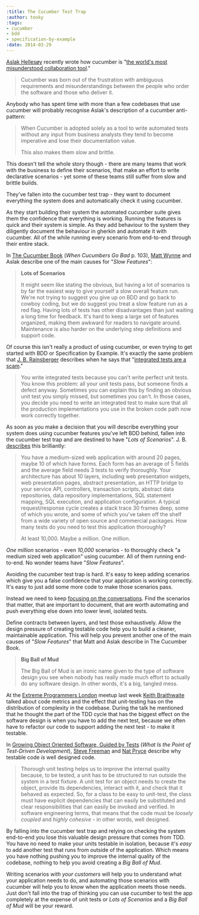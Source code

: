 ```yaml
---
:title: The Cucumber Test Trap
:author: tooky
:tags:
- cucumber
- bdd
- specification-by-example
:date: 2014-03-29
---
```

[Aslak Hellesøy][aslak01] recently wrote how cucumber is "[the world's most
misunderstood collaboration tool][aslak02]."

  > Cucumber was born out of the frustration with ambiguous requirements and
  > misunderstandings between the people who order the software and those who
  > deliver it.

Anybody who has spent time with more than a few codebases that use cucumber will
probably recognise Aslak's description of a cucumber anti-pattern:

  > When Cucumber is adopted solely as a tool to write automated tests without
  > any input from business analysts they tend to become imperative and lose
  > their documentation value.
  >
  > This also makes them slow and brittle.

This doesn't tell the whole story though - there are many teams that work with
the business to define their scenarios, that make an effort to write declarative
scenarios - yet some of these teams still suffer from slow and brittle builds.

They've fallen into the cucumber test trap - they want to document everything
the system does and automatically check it using cucumber.

As they start building their system the automated cucumber suite gives them
the confidence that everything is working. Running the features is quick and
their system is simple. As they add behaviour to the system they diligently
document the behaviour in gherkin and automate it with cucumber. All of the
while running every scenario from end-to-end through their entire stack.

In [The Cucumber Book][mattw01] (*When Cucumbers Go Bad* p. 103), [Matt
Wynne][mattw02] and Aslak describe one of the main causes for "*Slow Features*":

  > **Lots of Scenarios**
  > 
  > It might seem like stating the obvious, but having a lot of scenarios is by
  > far the easiest way to give yourself a slow overall feature run. We're not
  > trying to suggest you give up on BDD and go back to cowboy coding, but we do
  > suggest you treat a slow feature run as a red flag. Having lots of tests has
  > other disadvantages than just waiting a long time for feedback. It's hard
  > to keep a large set of features organized, making them awkward for readers
  > to navigate around. Maintenance is also harder on the underlying step
  > definitions and support code.

Of course this isn't really a product of using cucumber, or even trying to get
started with BDD or Specification by Example. It's exactly the same problem that
[J. B. Rainsberger][jbrains01] describes when he says that "[integrated tests
are a scam][jbrains03]."

  > You write integrated tests because you can't write perfect unit tests. You
  > know this problem: all your unit tests pass, but someone finds a defect
  > anyway.  Sometimes you can explain this by finding an obvious unit test you
  > simply missed, but sometimes you can't. In those cases, you decide you need
  > to write an integrated test to make sure that all the production
  > implementations you use in the broken code path now work correctly together.

As soon as you make a decision that you will describe everything your system
does using cucumber features you've left BDD behind, fallen into the cucumber
test trap and are destined to have "*Lots of Scenarios*". J. B.
[describes][jbrains03] this brilliantly:

  > You have a medium-sized web application with around 20 pages, maybe 10 of
  > which have forms. Each form has an average of 5 fields and the average field
  > needs 3 tests to verify thoroughly. Your architecture has about 10 layers,
  > including web presentation widgets, web presentation pages, abstract
  > presentation, an HTTP bridge to your service API, controllers, transaction
  > scripts, abstract data repositories, data repository implementations, SQL
  > statement mapping, SQL execution, and application configuration. A typical
  > request/response cycle creates a stack trace 30 frames deep, some of which
  > you wrote, and some of which you've taken off the shelf from a wide variety
  > of open source and commercial packages. How many tests do you need to test
  > this application thoroughly?
  >
  > At least 10,000. Maybe a million. One million.

_One million_ scenarios - even _10,000_ scenarios - to thoroughly check "a
medium sized web application" using cucumber. All of them running end-to-end. No
wonder teams have "*Slow Features*".

Avoiding the cucumber test trap is hard. It's easy to keep adding scenarios
which give you a false confidence that your application is working correctly.
It's easy to just add some more code to make those scenarios pass.

Instead we need to keep [focusing on the conversations][lizk01]. Find the
scenarios that matter, that are important to document, that are worth automating
and push everything else down into lower level, isolated tests.

Define contracts between layers, and test those exhaustively. Allow the design
pressure of creating testable code help you to build a cleaner, maintainable
application. This will help you prevent another one of the main causes of "*Slow
Features*" that Matt and Aslak describe in The Cucumber Book.

  > **Big Ball of Mud**
  >
  > The Big Ball of Mud is an ironic name given to the type of software design
  > you see when nobody has really made much effort to actually do any software
  > design. In other words, it's a big, tangled mess.

At the [Extreme Programmers London][xprolo] meetup last week [Keith
Braithwaite][keithb01] talked about code metrics and the effect that
unit-testing has on the distribution of complexity in the codebase. During the
talk he mentioned that he thought the part of the TDD cycle that has the biggest
effect on the software design is when you have to add the next test, because we
often have to refactor our code to support adding the next test - to make it
testable.

In [Growing Object Oriented Software, Guided by Tests][goos] (*What Is the Point
of Test-Driven Development*), [Steve Freeman][stevef01] and [Nat Pryce][natp01]
describe why testable code *is* well designed code.

  > Thorough unit testing helps us to improve the internal quality because, to
  > be tested, a unit has to be structured to run outside the system in a test
  > fixture. A unit test for an object needs to create the object, provide its
  > dependencies, interact with it, and check that it behaved as expected. So,
  > for a class to be easy to unit-test, the class must have explicit
  > dependencies that can easily be substituted and clear responsibilities that
  > can easily be invoked and verified. In software engineering terms, that
  > means that the code must be *loosely coupled* and *highly cohesive* - in
  > other words, well designed.

By falling into the cucumber test trap and relying on checking the system
end-to-end you lose this valuable design pressure that comes from TDD. You have
no need to make your units testable in isolation, because it's *easy* to add
another test that runs from outside of the application. Which means you have
nothing pushing you to improve the internal quality of the codebase, nothing to
help you avoid creating a *Big Ball of Mud*.

Writing scenarios *with your customers* will help you to understand what your
application needs to do, and automating those scenarios with cucumber will help
you to know when the application meets those needs. Just don't fall into the
trap of thinking you can use cucumber to test the app completely at the expense
of unit tests or *Lots of Scenarios* and a *Big Ball of Mud* will be your
reward.

[aslak01]: https://twitter.com/aslak_hellesoy
[aslak02]: https://cucumber.pro/blog/2014/03/03/the-worlds-most-misunderstood-collaboration-tool.html
[mattw01]: http://pragprog.com/book/hwcuc/the-cucumber-book
[mattw02]: https://twitter.com/mattwynne
[jbrains01]: https://twitter.com/jbrains/
[jbrains02]: http://vimeo.com/80533536
[jbrains03]: http://blog.thecodewhisperer.com/2010/10/16/integrated-tests-are-a-scam/
[lizk01]: http://lizkeogh.com/2011/09/22/conversational-patterns-in-bdd/
[xprolo]: http://www.meetup.com/Extreme-Programmers-London/
[keithb01]: https://twitter.com/keithb_b
[goos]: http://www.growing-object-oriented-software.com
[stevef01]: https://twitter.com/sf105
[natp01]: https://twitter.com/natpryce
